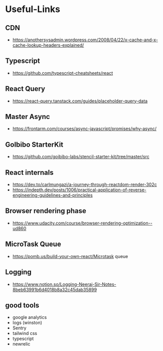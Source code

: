 # Useful-Links

## CDN
* https://anothersysadmin.wordpress.com/2008/04/22/x-cache-and-x-cache-lookup-headers-explained/

## Typescript
* https://github.com/typescript-cheatsheets/react

## React Query
* https://react-query.tanstack.com/guides/placeholder-query-data

## Master Async
* https://frontarm.com/courses/async-javascript/promises/why-async/

## GoIbibo StarterKit
* https://github.com/goibibo-labs/stencil-starter-kit/tree/master/src

## React internals
* https://dev.to/carlmungazi/a-journey-through-reactdom-render-302c
* https://indepth.dev/posts/1006/practical-application-of-reverse-engineering-guidelines-and-principles

## Browser rendering phase
* https://www.udacity.com/course/browser-rendering-optimization--ud860

## MicroTask Queue
* https://pomb.us/build-your-own-react/Microtask queue

## Logging
* https://www.notion.so/Logging-Neeraj-Sir-Notes-8beb63991b6d4018b8a32c45dab35899

## good tools
* google analytics
* logs (winston)
* Sentry
* tailwind css
* typescript
* newrelic
